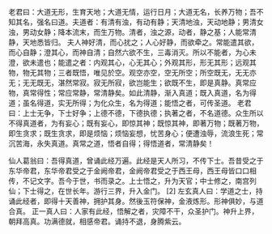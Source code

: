 老君曰：大道无形，生育天地；大道无情，运行日月；大道无名，长养万物；吾不知其名，强名曰道。夫道者：有清有浊，有动有静；天清地浊，天动地静；男清女浊，男动女静；降本流末，而生万物。清者，浊之源，动者，静之基；人能常清静，天地悉皆归。
夫人神好清，而心扰之；人心好静，而欲牵之。常能遣其欲，而心自静；澄其心，而神自清；自然六欲不生，三毒消灭。所以不能者，为心未澄，欲未遣也；能遣之者：内观其心，心无其心；外观其形，形无其形；远观其物，物无其物；三者既悟，唯见於空。观空亦空，空无所空；所空既无，无无亦无；无无既无，湛然常寂。寂无所寂，欲岂能生；欲既不生，即是真静。真常应物，真常得性；常应常静，常清静矣。如此清静，渐入真道；既入真道，名为得道；虽名得道，实无所得；为化众生，名为得道；能悟之者，可传圣道。
老君曰：上士无争，下士好争；上德不德，下德执德；执著之者，不名道德。众生所以不得真道者，为有妄心；既有妄心，即惊其神；既惊其神，即著万物；既著万物，即生贪求；既生贪求，即是烦恼；烦恼妄想，忧苦身心；便遭浊辱，流浪生死；常沉苦海，永失真道。真常之道，悟者自得；得悟道者，常清静矣！

仙人葛翁曰：吾得真道，曾诵此经万遍。此经是天人所习，不传下士。吾昔受之于东华帝君，东华帝君受之于金阙帝君，金阙帝君受之于西王母，西王母皆口口相传，不记文字。吾今于世，书而录之。上士悟之，升为天官；中士修之，南宫列仙；下士得之，在世长年。游行三界，升入金门。 [2]
左玄真人曰：学道之士，持诵此经者，即得十天善神，拥护其身。然後玉符保神，金液炼形。形神俱妙，与道合真。
正一真人曰：人家有此经，悟解之者，灾障不干，众圣护门。神升上界，朝拜高真。功满德就，相感帝君。诵持不退，身腾紫云。


